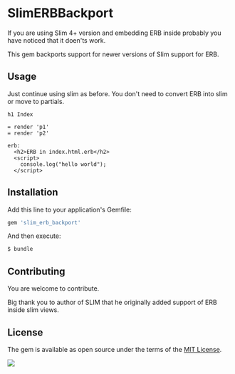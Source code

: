 # SlimERBBackport

If you are using Slim 4+ version and embedding ERB inside probably you have noticed that it doen'ts work.

This gem backports support for newer versions of Slim support for ERB.

## Usage

Just continue using slim as before. You don't need to convert ERB into slim or move to partials.

```(slim)
h1 Index

= render 'p1'
= render 'p2'

erb:
  <h2>ERB in index.html.erb</h2>
  <script>
    console.log("hello world");
  </script>
```

## Installation

Add this line to your application's Gemfile:

```ruby
gem 'slim_erb_backport'
```

And then execute:
```bash
$ bundle
```
## Contributing

You are welcome to contribute.

Big thank you to author of SLIM that he originally added support of ERB inside slim views.

## License
The gem is available as open source under the terms of the [MIT License](https://opensource.org/licenses/MIT).


[<img src="https://github.com/igorkasyanchuk/rails_time_travel/blob/main/docs/more_gems.png?raw=true"
/>](https://www.railsjazz.com/?utm_source=github&utm_medium=bottom&utm_campaign=slim_erb_backport)
